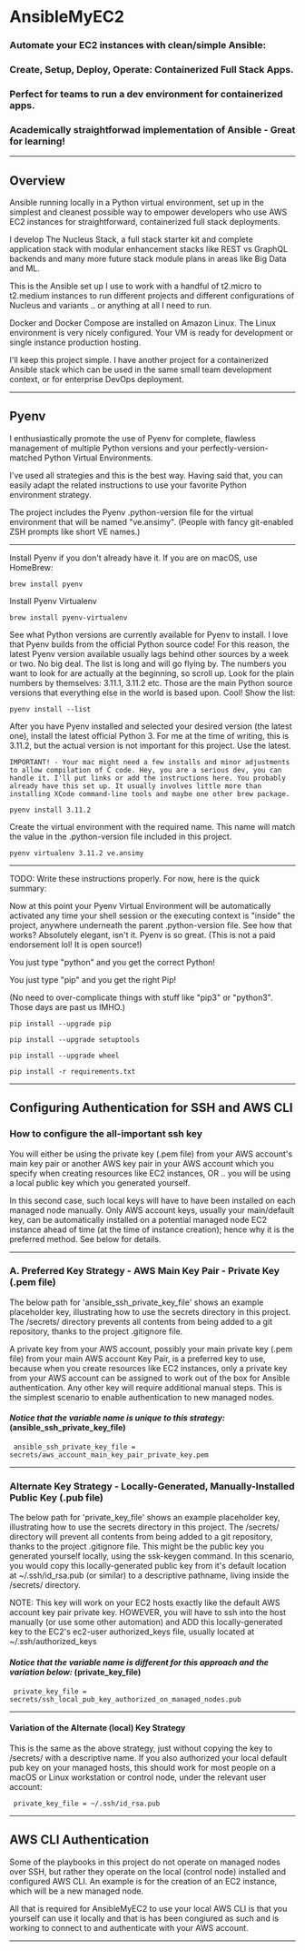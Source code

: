# AnsibleMyEC2


### Automate your EC2 instances with clean/simple Ansible:

### Create, Setup, Deploy, Operate: Containerized Full Stack Apps.

### Perfect for teams to run a dev environment for containerized apps.

### Academically straightforwad implementation of Ansible - Great for learning!

----

## Overview

Ansible running locally in a Python virtual environment, set up in the simplest and cleanest possible way to empower developers who use AWS EC2 instances for straightforward, containerized full stack deployments.

I develop The Nucleus Stack, a full stack starter kit and complete application stack with modular enhancement stacks like REST vs GraphQL backends and many more future stack module plans in areas like Big Data and ML.

This is the Ansible set up I use to work with a handful of t2.micro to t2.medium instances to run different projects and different configurations of Nucleus and variants .. or anything at all I need to run.

Docker and Docker Compose are installed on Amazon Linux. The Linux environment is very nicely configured. Your VM is ready for development or single instance production hosting.

I'll keep this project simple. I have another project for a containerized Ansible stack which can be used in the same small team development context, or for enterprise DevOps deployment.

----

## Pyenv

I enthusiastically promote the use of Pyenv for complete, flawless management of multiple Python versions and your perfectly-version-matched Python Virtual Environments.

I've used all strategies and this is the best way. Having said that, you can easily adapt the related instructions to use your favorite Python environment strategy.

The project includes the Pyenv .python-version file for the virtual environment that will be named "ve.ansimy". (People with fancy git-enabled ZSH prompts like short VE names.)

----
Install Pyenv if you don't already have it. If you are on macOS, use HomeBrew:

    brew install pyenv

Install Pyenv Virtualenv

    brew install pyenv-virtualenv

See what Python versions are currently available for Pyenv to install. I love that Pyenv builds from the official Python source code! For this reason, the latest Pyenv version available usually lags behind other sources by a week or two. No big deal. The list is long and will go flying by. The numbers you want to look for are actually at the beginning, so scroll up. Look for the plain numbers by themselves: 3.11.1, 3.11.2 etc. Those are the main Python source versions that everything else in the world is based upon. Cool! Show the list:

    pyenv install --list

After you have Pyenv installed and selected your desired version (the latest one), install the latest official Python 3. For me at the time of writing, this is 3.11.2, but the actual version is not important for this project. Use the latest.

    IMPORTANT! - Your mac might need a few installs and minor adjustments to allow compilation of C code. Hey, you are a serious dev, you can handle it. I'll put links or add the instructions here. You probably already have this set up. It usually involves little more than installing XCode command-line tools and maybe one other brew package.

    pyenv install 3.11.2

Create the virtual environment with the required name. This name will match the value in the .python-version file included in this project.

    pyenv virtualenv 3.11.2 ve.ansimy

----
TODO: Write these instructions properly. For now, here is the quick summary:

Now at this point your Pyenv Virtual Environment will be automatically activated any time your shell session or the executing context is "inside" the project, anywhere underneath the parent .python-version file. See how that works? Absolutely elegant, isn't it. Pyenv is so great. (This is not a paid endorsement lol! It is open source!)

You just type "python" and you get the correct Python!

You just type "pip" and you get the right Pip!

(No need to over-complicate things with stuff like "pip3" or "python3". Those days are past us IMHO.)

    pip install --upgrade pip

    pip install --upgrade setuptools

    pip install --upgrade wheel

    pip install -r requirements.txt


----


## Configuring Authentication for SSH and AWS CLI


### How to configure the all-important ssh  key

You will either be using the private key (.pem file) from your AWS account's main key pair or another AWS key pair
in your AWS account which you specify when creating resources like EC2 instances, OR .. you will be using a local
public key which you generated yourself.

In this second case, such local keys will have to have been installed on
each managed node manually. Only AWS account keys, usually your main/default key, can be automatically installed on a
potential managed node EC2 instance ahead of time (at the time of instance creation); hence why it is the
preferred method. See below for details.


----


### A. Preferred Key Strategy - AWS Main Key Pair - Private Key (.pem file)

The below path for 'ansible_ssh_private_key_file' shows an example placeholder key, illustrating how to use the
secrets directory in this project. The /secrets/ directory prevents all contents from being added to a git
repository, thanks to the project .gitignore file.

A private key from your AWS account, possibly your main private key (.pem file) from your main AWS account Key Pair,
is a preferred key to use, because when you create resources like EC2 instances, only a private key from your
AWS account can be assigned to work out of the box for Ansible authentication. Any other key will require
additional manual steps. This is the simplest scenario to enable authentication to new managed nodes.

#### *Notice that the variable name is unique to this strategy:* (ansible_ssh_private_key_file)

     ansible_ssh_private_key_file = secrets/aws_account_main_key_pair_private_key.pem


----


### Alternate Key Strategy - Locally-Generated, Manually-Installed Public Key (.pub file)

The below path for 'private_key_file' shows an example placeholder key, illustrating how to use the secrets
directory in this project. The /secrets/ directory will prevent all contents from being added to a git repository,
thanks to the project .gitignore file.
This might be the public key you generated yourself locally, using the ssk-keygen command. In this scenario, you
would copy this locally-generated public key from it's default location at ~/.ssh/id_rsa.pub (or similar) to a
descriptive pathname, living inside the /secrets/ directory.

NOTE: This key will work on your EC2 hosts exactly like the default AWS account key pair private key. HOWEVER, you
will have to ssh into the host manually (or use some other automation) and ADD this locally-generated key to
the EC2's ec2-user authorized_keys file, usually located at ~/.ssh/authorized_keys

#### *Notice that the variable name is different for this approach and the variation below:* (private_key_file)

     private_key_file = secrets/ssh_local_pub_key_authorized_on_managed_nodes.pub

----


#### Variation of the Alternate (local) Key Strategy

This is the same as the above strategy, just without copying the key to /secrets/ with a descriptive name.
If you also authorized your local default pub key on your managed hosts, this should work for most people on
a macOS or Linux workstation or control node, under the relevant user account:

     private_key_file = ~/.ssh/id_rsa.pub

----

## AWS CLI Authentication

Some of the playbooks in this project do not operate on managed nodes over SSH, but rather they operate on
the local (control node) installed and configured AWS CLI. An example is for the creation of an EC2
instance, which will be a new managed node.

All that is required for AnsibleMyEC2 to use your local AWS CLI is that you yourself can use it locally and
that is has been congiured as such and is working to connect to and authenticate with your AWS account.

----


